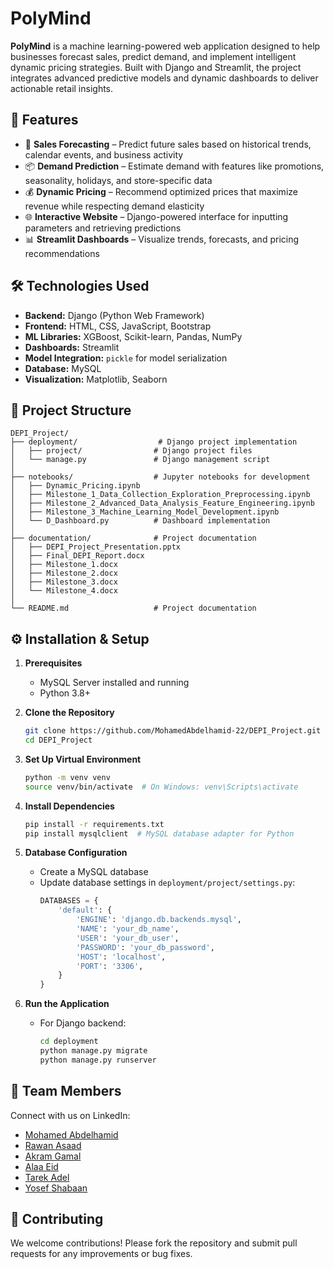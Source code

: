 # PolyMind

**PolyMind** is a machine learning-powered web application designed to help businesses forecast sales, predict demand, and implement intelligent dynamic pricing strategies. Built with Django and Streamlit, the project integrates advanced predictive models and dynamic dashboards to deliver actionable retail insights.

## 🚀 Features

- 🔮 **Sales Forecasting** – Predict future sales based on historical trends, calendar events, and business activity  
- 📦 **Demand Prediction** – Estimate demand with features like promotions, seasonality, holidays, and store-specific data  
- 💰 **Dynamic Pricing** – Recommend optimized prices that maximize revenue while respecting demand elasticity  
- 🌐 **Interactive Website** – Django-powered interface for inputting parameters and retrieving predictions  
- 📊 **Streamlit Dashboards** – Visualize trends, forecasts, and pricing recommendations  

## 🛠️ Technologies Used

- **Backend:** Django (Python Web Framework)  
- **Frontend:** HTML, CSS, JavaScript, Bootstrap  
- **ML Libraries:** XGBoost, Scikit-learn, Pandas, NumPy  
- **Dashboards:** Streamlit  
- **Model Integration:** `pickle` for model serialization  
- **Database:** MySQL  
- **Visualization:** Matplotlib, Seaborn  

## 📁 Project Structure

```
DEPI_Project/
├── deployment/                  # Django project implementation
│   ├── project/                # Django project files
│   └── manage.py               # Django management script
│
├── notebooks/                  # Jupyter notebooks for development
│   ├── Dynamic_Pricing.ipynb
│   ├── Milestone_1_Data_Collection_Exploration_Preprocessing.ipynb
│   ├── Milestone_2_Advanced_Data_Analysis_Feature_Engineering.ipynb
│   ├── Milestone_3_Machine_Learning_Model_Development.ipynb
│   └── D_Dashboard.py          # Dashboard implementation
│
├── documentation/              # Project documentation
│   ├── DEPI_Project_Presentation.pptx
│   ├── Final_DEPI_Report.docx
│   ├── Milestone_1.docx
│   ├── Milestone_2.docx
│   ├── Milestone_3.docx
│   └── Milestone_4.docx
│
└── README.md                   # Project documentation
```

## ⚙️ Installation & Setup

1. **Prerequisites**
   - MySQL Server installed and running
   - Python 3.8+

2. **Clone the Repository**
   ```bash
   git clone https://github.com/MohamedAbdelhamid-22/DEPI_Project.git
   cd DEPI_Project
   ```

3. **Set Up Virtual Environment**
   ```bash
   python -m venv venv
   source venv/bin/activate  # On Windows: venv\Scripts\activate
   ```

4. **Install Dependencies**
   ```bash
   pip install -r requirements.txt
   pip install mysqlclient  # MySQL database adapter for Python
   ```

5. **Database Configuration**
   - Create a MySQL database
   - Update database settings in `deployment/project/settings.py`:
     ```python
     DATABASES = {
         'default': {
             'ENGINE': 'django.db.backends.mysql',
             'NAME': 'your_db_name',
             'USER': 'your_db_user',
             'PASSWORD': 'your_db_password',
             'HOST': 'localhost',
             'PORT': '3306',
         }
     }
     ```

6. **Run the Application**
   - For Django backend:
     ```bash
     cd deployment
     python manage.py migrate
     python manage.py runserver
     ```

## 👥 Team Members

Connect with us on LinkedIn:
- [Mohamed Abdelhamid](https://www.linkedin.com/in/mohamedwagdymw/)
- [Rawan Asaad](https://www.linkedin.com/in/rawan-asaad/)
- [Akram Gamal](https://www.linkedin.com/in/akram-gamal-mohamed/)
- [Alaa Eid](https://www.linkedin.com/in/alaa-e-abd-elwahhab-ae/)
- [Tarek Adel](https://www.linkedin.com/in/tarek-adell/)
- [Yosef Shabaan](https://www.linkedin.com/in/yosef-shabaan-231546341)

## 🤝 Contributing

We welcome contributions! Please fork the repository and submit pull requests for any improvements or bug fixes.
